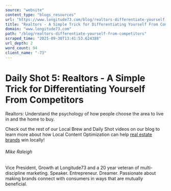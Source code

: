 ```yaml
---
source: "website"
content_type: "blogs_resources"
url: "https://www.longitude73.com/blog/realtors-differentiate-yourself-from-competitors"
title: "Realtors - A Simple Trick for Differentiating Yourself From Competitors"
domain: "www.longitude73.com"
path: "/blog/realtors-differentiate-yourself-from-competitors"
scraped_time: "2025-09-30T13:41:53.624388"
url_depth: 2
word_count: 94
client_name: "-73"
---
```


# Daily Shot 5: Realtors - A Simple Trick for Differentiating Yourself From Competitors

Realtors: Understand the psychology of how people choose the area to live in and the home to buy.

Check out the rest of our Local Brew and Daily Shot videos on our blog to learn more about how Local Content Optimization can help [real estate brands](/blog/the-local-brew-13-trulia-neighborhoods) win locally!

###### Mike Raleigh

Vice President, Growth at Longitude73 and a 20 year veteran of multi-discipline marketing. Speaker. Entrepreneur. Dreamer. Passionate about making brands connect with consumers in ways that are mutually beneficial.